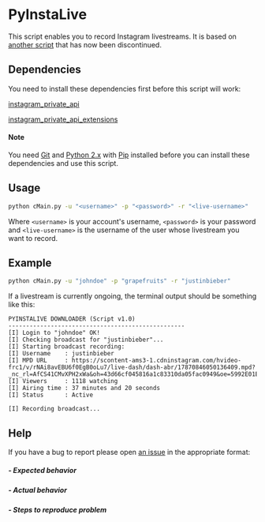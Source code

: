 # PyInstaLive
This script enables you to record Instagram livestreams. It is based on [another script](https://github.com/taengstagram/instagram-livestream-downloader) that has now been discontinued.

## Dependencies
You need to install these dependencies first before this script will work:

[instagram_private_api](https://github.com/ping/instagram_private_api#install)

[instagram_private_api_extensions](https://github.com/ping/instagram_private_api_extensions#install)

#### Note
You need [Git](https://git-scm.com/downloads) and [Python 2.x](https://www.python.org/downloads/release/python-2713/) with [Pip](https://pip.pypa.io/en/stable/installing/) installed before you can install these dependencies and use this script.

## Usage
```bash
python cMain.py -u "<username>" -p "<password>" -r "<live-username>"
```
Where ``<username>`` is your account's username, ``<password>`` is your password and ``<live-username>`` is the username of the user whose livestream you want to record.

## Example
```bash
python cMain.py -u "johndoe" -p "grapefruits" -r "justinbieber"
```

If a livestream is currently ongoing, the terminal output should be something like this:

```
PYINSTALIVE DOWNLOADER (Script v1.0)
--------------------------------------------------
[I] Login to "johndoe" OK!
[I] Checking broadcast for "justinbieber"...
[I] Starting broadcast recording:
[I] Username    : justinbieber
[I] MPD URL     : https://scontent-ams3-1.cdninstagram.com/hvideo-frc1/v/rNAi8avEBU6f0EgB0oLu7/live-dash/dash-abr/17870846050136409.mpd?_nc_rl=AfCS41CMvXPH2xWa&oh=43d66cf045816a1c83310da05fac0949&oe=5992E01E
[I] Viewers     : 1118 watching
[I] Airing time : 37 minutes and 20 seconds
[I] Status      : Active

[I] Recording broadcast...
```

## Help
If you have a bug to report please open [an issue](https://github.com/notcammy/PyInstaLive/issues) in the appropriate format:

##### - Expected behavior


##### - Actual behavior


##### - Steps to reproduce problem
